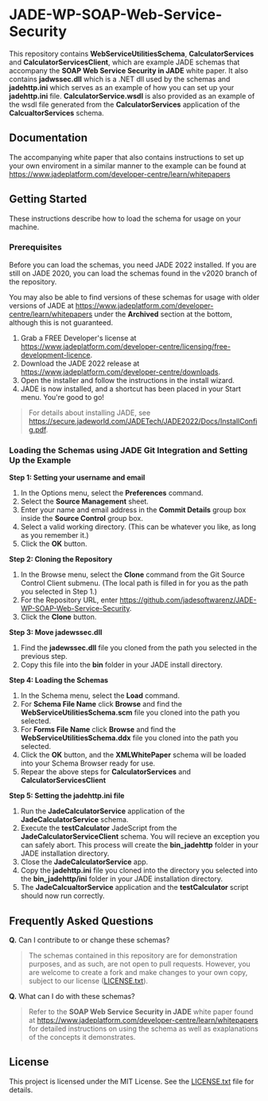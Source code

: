# JADE-WP-SOAP-Web-Service-Security
This repository contains **WebServiceUtilitiesSchema**, **CalculatorServices** and **CalculatorServicesClient**, which are example JADE schemas that accompany the **SOAP Web Service Security in JADE** white paper. It also contains **jadwssec.dll** which is a .NET dll used by the schemas and **jadehttp.ini** which serves as an example of how you can set up your **jadehttp.ini** file. **CalculatorService.wsdl** is also provided as an example of the wsdl file generated from the **CalculatorServices** application of the **CalcualtorServices** schema.

## Documentation
The accompanying white paper that also contains instructions to set up your own enviroment in a similar manner to the example can be found at https://www.jadeplatform.com/developer-centre/learn/whitepapers

## Getting Started
These instructions describe how to load the schema for usage on your machine.

### Prerequisites

Before you can load the schemas, you need JADE 2022 installed. If you are still on JADE 2020, you can load the schemas found in the v2020 branch of the repository.

You may also be able to find versions of these schemas for usage with older versions of JADE at https://www.jadeplatform.com/developer-centre/learn/whitepapers under the **Archived** section at the bottom, although this is not guaranteed.

1. Grab a FREE Developer's license at https://www.jadeplatform.com/developer-centre/licensing/free-development-licence.
2. Download the JADE 2022 release at https://www.jadeplatform.com/developer-centre/downloads.
3. Open the installer and follow the instructions in the install wizard.
4. JADE is now installed, and a shortcut has been placed in your Start menu. You're good to go!

> For details about installing JADE, see https://secure.jadeworld.com/JADETech/JADE2022/Docs/InstallConfig.pdf.

### Loading the Schemas using JADE Git Integration and Setting Up the Example

**Step 1: Setting your username and email**
1. In the Options menu, select the **Preferences** command.
2. Select the **Source Management** sheet.
3. Enter your name and email address in the **Commit Details** group box inside the **Source Control** group box.
4. Select a valid working directory. (This can be whatever you like, as long as you remember it.)
5. Click the **OK** button.

**Step 2: Cloning the Repository**
1. In the Browse menu, select the **Clone** command from the Git Source Control Client submenu.
(The local path is filled in for you as the path you selected in Step 1.)
2. For the Repository URL, enter https://github.com/jadesoftwarenz/JADE-WP-SOAP-Web-Service-Security.
3. Click the **Clone** button.

**Step 3: Move jadewssec.dll**
1. Find the **jadewssec.dll** file you cloned from the path you selected in the previous step.
2. Copy this file into the **bin** folder in your JADE install directory.

**Step 4: Loading the Schemas**
1. In the Schema menu, select the **Load** command.
2. For **Schema File Name** click **Browse** and find the **WebServiceUtilitiesSchema.scm** file you cloned into the path you selected.
3. For **Forms File Name** click **Browse** and find the **WebServiceUtilitiesSchema.ddx** file you cloned into the path you selected.
4. Click the **OK** button, and the **XMLWhitePaper** schema will be loaded into your Schema Browser ready for use.
5. Repear the above steps for **CalculatorServices** and **CalculatorServicesClient**

**Step 5: Setting the jadehttp.ini file**
1. Run the **JadeCalculatorService** application of the **JadeCalculatorService** schema.
2. Execute the **testCalculator** JadeScript from the **JadeCalculatorServiceClient** schema. You will recieve an exception you can safely abort. This process will create the **bin_jadehttp** folder in your JADE installation directory.
3. Close the **JadeCalculatorService** app.
4. Copy the **jadehttp.ini** file you cloned into the directory you selected into the **bin_jadehttp/ini** folder in your JADE installation directory.
5. The **JadeCalcualtorService** application and the **testCalculator** script should now run correctly.

## Frequently Asked Questions
**Q.** Can I contribute to or change these schemas?
> The schemas contained in this repository are for demonstration purposes, and as such, are not open to pull requests. However, you are welcome to create a fork and make changes to your own copy, subject to our license ([LICENSE.txt](LICENSE.txt)).

**Q.** What can I do with these schemas?
> Refer to the **SOAP Web Service Security in JADE** white paper found at https://www.jadeplatform.com/developer-centre/learn/whitepapers for detailed instructions on using the schema as well as exaplanations of the concepts it demonstrates.


## License

This project is licensed under the MIT License. See the [LICENSE.txt](LICENSE.txt) file for details.
